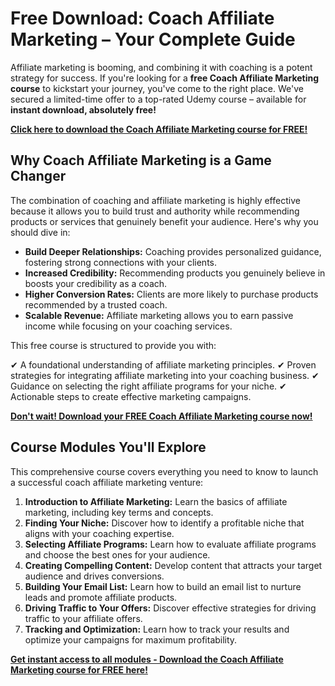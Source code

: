# Free Download: Coach Affiliate Marketing – Your Complete Guide

Affiliate marketing is booming, and combining it with coaching is a potent strategy for success. If you're looking for a **free Coach Affiliate Marketing course** to kickstart your journey, you've come to the right place. We've secured a limited-time offer to a top-rated Udemy course – available for **instant download, absolutely free!**

[**Click here to download the Coach Affiliate Marketing course for FREE!**](https://udemywork.com/coach-affiliate-marketing)

## Why Coach Affiliate Marketing is a Game Changer

The combination of coaching and affiliate marketing is highly effective because it allows you to build trust and authority while recommending products or services that genuinely benefit your audience. Here's why you should dive in:

*   **Build Deeper Relationships:** Coaching provides personalized guidance, fostering strong connections with your clients.
*   **Increased Credibility:** Recommending products you genuinely believe in boosts your credibility as a coach.
*   **Higher Conversion Rates:** Clients are more likely to purchase products recommended by a trusted coach.
*   **Scalable Revenue:** Affiliate marketing allows you to earn passive income while focusing on your coaching services.

This free course is structured to provide you with:

✔ A foundational understanding of affiliate marketing principles.
✔ Proven strategies for integrating affiliate marketing into your coaching business.
✔ Guidance on selecting the right affiliate programs for your niche.
✔ Actionable steps to create effective marketing campaigns.

[**Don't wait! Download your FREE Coach Affiliate Marketing course now!**](https://udemywork.com/coach-affiliate-marketing)

## Course Modules You'll Explore

This comprehensive course covers everything you need to know to launch a successful coach affiliate marketing venture:

1.  **Introduction to Affiliate Marketing:** Learn the basics of affiliate marketing, including key terms and concepts.
2.  **Finding Your Niche:** Discover how to identify a profitable niche that aligns with your coaching expertise.
3.  **Selecting Affiliate Programs:** Learn how to evaluate affiliate programs and choose the best ones for your audience.
4.  **Creating Compelling Content:** Develop content that attracts your target audience and drives conversions.
5.  **Building Your Email List:** Learn how to build an email list to nurture leads and promote affiliate products.
6.  **Driving Traffic to Your Offers:** Discover effective strategies for driving traffic to your affiliate offers.
7.  **Tracking and Optimization:** Learn how to track your results and optimize your campaigns for maximum profitability.

[**Get instant access to all modules - Download the Coach Affiliate Marketing course for FREE here!**](https://udemywork.com/coach-affiliate-marketing)
